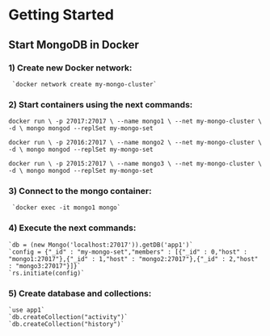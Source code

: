 # Getting Started

## Start MongoDB in Docker

### 1) Create new Docker network:
     `docker network create my-mongo-cluster`

### 2) Start containers using the next commands:

`docker run \
-p 27017:27017 \
--name mongo1 \
--net my-mongo-cluster \
-d \
mongo mongod --replSet my-mongo-set`

`docker run \
-p 27016:27017 \
--name mongo2 \
--net my-mongo-cluster \
-d \
mongo mongod --replSet my-mongo-set`

`docker run \
-p 27015:27017 \
--name mongo3 \
--net my-mongo-cluster \
-d \
mongo mongod --replSet my-mongo-set`

### 3) Connect to the mongo container:
     `docker exec -it mongo1 mongo`

### 4) Execute the next commands: 
    `db = (new Mongo('localhost:27017')).getDB('app1')`
    `config = {"_id" : "my-mongo-set","members" : [{"_id" : 0,"host" : "mongo1:27017"},{"_id" : 1,"host" : "mongo2:27017"},{"_id" : 2,"host" : "mongo3:27017"}]}`
    `rs.initiate(config)`
 
### 5) Create database and collections:
    `use app1`
    `db.createCollection("activity")`
    `db.createCollection("history")`

 